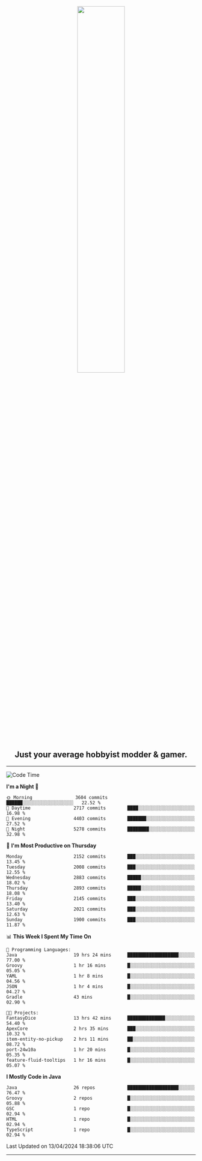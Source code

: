 <div align="center">
  <a href="https://apexmodder.xyz/"><img width="50%" height="50%" src="https://i.imgur.com/pc4HkGz.png"></a>
</div>
<h2 align="center">Just your average hobbyist modder & gamer.</h2>

---

<!--START_SECTION:waka-->
![Code Time](http://img.shields.io/badge/Code%20Time-1%2C032%20hrs%2020%20mins-blue)

**I'm a Night 🦉** 

```text
🌞 Morning                3604 commits        ██████░░░░░░░░░░░░░░░░░░░   22.52 % 
🌆 Daytime                2717 commits        ████░░░░░░░░░░░░░░░░░░░░░   16.98 % 
🌃 Evening                4403 commits        ███████░░░░░░░░░░░░░░░░░░   27.52 % 
🌙 Night                  5278 commits        ████████░░░░░░░░░░░░░░░░░   32.98 % 
```
📅 **I'm Most Productive on Thursday** 

```text
Monday                   2152 commits        ███░░░░░░░░░░░░░░░░░░░░░░   13.45 % 
Tuesday                  2008 commits        ███░░░░░░░░░░░░░░░░░░░░░░   12.55 % 
Wednesday                2883 commits        █████░░░░░░░░░░░░░░░░░░░░   18.02 % 
Thursday                 2893 commits        █████░░░░░░░░░░░░░░░░░░░░   18.08 % 
Friday                   2145 commits        ███░░░░░░░░░░░░░░░░░░░░░░   13.40 % 
Saturday                 2021 commits        ███░░░░░░░░░░░░░░░░░░░░░░   12.63 % 
Sunday                   1900 commits        ███░░░░░░░░░░░░░░░░░░░░░░   11.87 % 
```


📊 **This Week I Spent My Time On** 

```text
💬 Programming Languages: 
Java                     19 hrs 24 mins      ███████████████████░░░░░░   77.00 % 
Groovy                   1 hr 16 mins        █░░░░░░░░░░░░░░░░░░░░░░░░   05.05 % 
YAML                     1 hr 8 mins         █░░░░░░░░░░░░░░░░░░░░░░░░   04.56 % 
JSON                     1 hr 4 mins         █░░░░░░░░░░░░░░░░░░░░░░░░   04.27 % 
Gradle                   43 mins             █░░░░░░░░░░░░░░░░░░░░░░░░   02.90 % 

🐱‍💻 Projects: 
FantasyDice              13 hrs 42 mins      ██████████████░░░░░░░░░░░   54.40 % 
ApexCore                 2 hrs 35 mins       ███░░░░░░░░░░░░░░░░░░░░░░   10.32 % 
item-entity-no-pickup    2 hrs 11 mins       ██░░░░░░░░░░░░░░░░░░░░░░░   08.72 % 
port-24w10a              1 hr 20 mins        █░░░░░░░░░░░░░░░░░░░░░░░░   05.35 % 
feature-fluid-tooltips   1 hr 16 mins        █░░░░░░░░░░░░░░░░░░░░░░░░   05.07 % 
```

**I Mostly Code in Java** 

```text
Java                     26 repos            ███████████████████░░░░░░   76.47 % 
Groovy                   2 repos             █░░░░░░░░░░░░░░░░░░░░░░░░   05.88 % 
GSC                      1 repo              █░░░░░░░░░░░░░░░░░░░░░░░░   02.94 % 
HTML                     1 repo              █░░░░░░░░░░░░░░░░░░░░░░░░   02.94 % 
TypeScript               1 repo              █░░░░░░░░░░░░░░░░░░░░░░░░   02.94 % 
```




 Last Updated on 13/04/2024 18:38:06 UTC
<!--END_SECTION:waka-->

---
